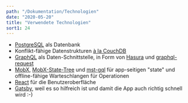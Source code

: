 ```yaml
---
path: "/Dokumentation/Technologien"
date: "2020-05-20"
title: "Verwendete Technologien"
sort1: 24
---
```



- [PostgreSQL](https://www.postgresql.org) als Datenbank
- Konflikt-fähige Datenstrukturen [à la CouchDB](https://hasura.io/blog/couchdb-style-conflict-resolution-rxdb-hasura/#conflict-resolution-impl)
- [GraphQL](https://github.com/facebook/graphql) als Daten-Schnittstelle, in Form von [Hasura](https://hasura.io) und [graphql-request](https://github.com/prisma-labs/graphql-request)
- [MobX](https://mobx.js.org/), [MobX-State-Tree](https://github.com/mobxjs/mobx-state-tree) und [mst-gql](mst-gql) für app-seitigen "state" und offline-fähige Warteschlangen für Operationen 
- [React](https://facebook.github.io/react/index.html) für die Benutzeroberfläche
- [Gatsby](https://www.gatsbyjs.org), weil es so hilfreich ist und damit die App auch richtig schnell wird :-)
